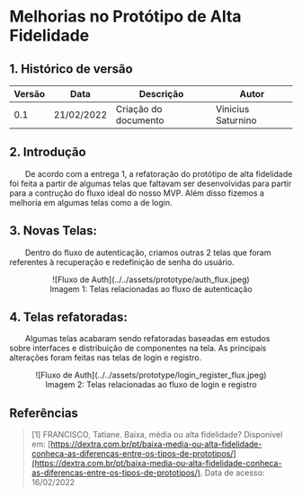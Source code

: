 # Melhorias no Protótipo de Alta Fidelidade

## 1. Histórico de versão

<center>

| Versão | Data       | Descrição            | Autor        |
| ------ | ---------- | -------------------- | ------------ |
| 0.1    | 21/02/2022 | Criação do documento | Vinicius Saturnino |

</center>

## 2. Introdução

&emsp;&emsp;De acordo com a entrega 1, a refatoração do protótipo de alta fidelidade foi feita a partir de algumas telas que faltavam ser desenvolvidas para partir para a contrução do fluxo ideal do nosso MVP. Além disso fizemos a melhoria em algumas telas como a de login.


## 3. Novas Telas:

&emsp;&emsp;Dentro do fluxo de autenticação, criamos outras 2 telas que foram referentes à recuperação e redefinição de senha do usuário.

<center>
![Fluxo de Auth](../../assets/prototype/auth_flux.jpeg)
<figcaption>Imagem 1: Telas relacionadas ao fluxo de autenticação</figcaption>
</center>

## 4. Telas refatoradas:

&emsp;&emsp;Algumas telas acabaram sendo refatoradas baseadas em estudos sobre interfaces e distribuição de componentes na tela. As principais alterações foram feitas nas telas de login e registro.

<center>
![Fluxo de Auth](../../assets/prototype/login_register_flux.jpeg)
<figcaption>Imagem 2: Telas relacionadas ao fluxo de login e registro</figcaption>
</center>

## Referências

> [1] FRANCISCO, Tatiane. Baixa, média ou alta fidelidade? Disponível em:
> [https://dextra.com.br/pt/baixa-media-ou-alta-fidelidade-conheca-as-diferencas-entre-os-tipos-de-prototipos/](https://dextra.com.br/pt/baixa-media-ou-alta-fidelidade-conheca-as-diferencas-entre-os-tipos-de-prototipos/). Data de acesso: 16/02/2022
